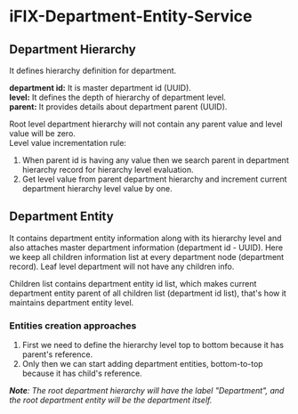 # iFIX-Department-Entity-Service

## Department Hierarchy
It defines hierarchy definition for department.

**department id:** It is master department id (UUID).\
**level:** It defines the depth of hierarchy of department level.\
**parent:** It provides details about department parent (UUID).

Root level department hierarchy will not contain any parent value and level value will be zero.\
Level value incrementation rule:
1. When parent id is having any value then we search parent in department hierarchy record for hierarchy level evaluation.
2. Get level value from parent department hierarchy and increment current department hierarchy level value by one.


## Department Entity
It contains department entity information along with its hierarchy level and also attaches master department information (department id - UUID).
Here we keep all children information list at every department node (department record).
Leaf level department will not have any children info.

Children list contains department entity id list, which makes current department entity parent of all children list (department id list), that's how it maintains department entity level.

### Entities creation approaches
1. First we need to define the hierarchy level top to bottom because it has parent's reference.
2. Only then we can start adding department entities, bottom-to-top because it has child's reference.

_**Note**: The root department hierarchy will have the label "Department", and the root department entity will be the
department itself._

